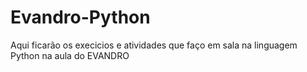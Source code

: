 # Evandro-Python
Aqui ficarão os execicios e atividades que faço em sala na linguagem Python na aula do EVANDRO
